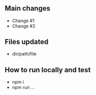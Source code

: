 # <!-- PR Nanme -->

<!-- PR Description -->

## Main changes

- Change #1
- Change #2

## Files updated

- dir/path/file

## How to run locally and test

- npm i
- npm run ...